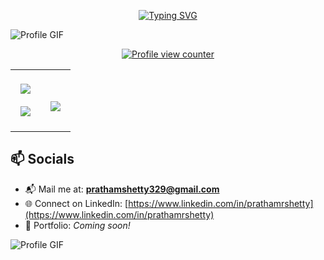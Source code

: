 <!DOCTYPE html>
<html lang="en">
<body>
  <p align="center">
    <a href="https://git.io/typing-svg">
      <img src="https://readme-typing-svg.demolab.com?font=Fira+Code&size=27&pause=1000&color=2ECC71&center=true&vCenter=true&random=true&width=438&lines=Hey%F0%9F%91%8B%2C+I'm+Pratham!;Welcome+to+my+github.;Happy+Stalking+%3A)" alt="Typing SVG" />
    </a>
  </p>

  <img src="https://user-images.githubusercontent.com/73097560/115834477-dbab4500-a447-11eb-908a-139a6edaec5c.gif" alt="Profile GIF">
  <br>

<p align="center">
  <a href="https://github.com/Prathamshettyy">
    <img src="https://komarev.com/ghpvc/?username=Prathamshettyy&label=PROFILE+VIEWS&color=brightgreen&style=for-the-badge" alt="Profile view counter" />
  </a>
</p>

<table align="center">
<tr>
<td width="50%" align="center">
  <img align="center" src="https://streak-stats.demolab.com?user=Prathamshettyy&theme=dark-smoky&exclude_days=Sat" />
  <br><br>
  <img align="center" src="https://github-readme-stats.vercel.app/api?username=Prathamshettyy&theme=graywhite&show_icons=true" /> 
</td>

<td width="50%" align="center">
  <br><br>
  <a href="https://github.com/Prathamshettyy">
    <img align="center" style="margin:0.5rem" src="https://github-readme-stats.vercel.app/api/top-langs/?username=Prathamshettyy&theme=vision-friendly-dark&hide_border=false&include_all_commits=false&count_private=false&layout=compact" /> 
  </a>
  <br><br>
</td>
</tr>
</table>

  <h2>📫 Socials</h2>

- 📬 Mail me at: **prathamshetty329@gmail.com**
- 🌐 Connect on LinkedIn: [https://www.linkedin.com/in/prathamrshetty](https://www.linkedin.com/in/prathamrshetty)
- 💼 Portfolio: *Coming soon!*

<img src="https://user-images.githubusercontent.com/73097560/115834477-dbab4500-a447-11eb-908a-139a6edaec5c.gif" alt="Profile GIF">

</body>
</html>
